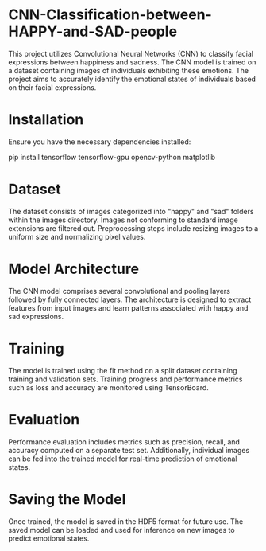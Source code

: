 # CNN-Classification-between-HAPPY-and-SAD-people
This project utilizes Convolutional Neural Networks (CNN) to classify facial expressions between happiness and sadness. The CNN model is trained on a dataset containing images of individuals exhibiting these emotions. The project aims to accurately identify the emotional states of individuals based on their facial expressions.

# Installation
Ensure you have the necessary dependencies installed:

pip install tensorflow tensorflow-gpu opencv-python matplotlib

# Dataset
The dataset consists of images categorized into "happy" and "sad" folders within the images directory. Images not conforming to standard image extensions are filtered out. Preprocessing steps include resizing images to a uniform size and normalizing pixel values.

# Model Architecture
The CNN model comprises several convolutional and pooling layers followed by fully connected layers. The architecture is designed to extract features from input images and learn patterns associated with happy and sad expressions.

# Training
The model is trained using the fit method on a split dataset containing training and validation sets. Training progress and performance metrics such as loss and accuracy are monitored using TensorBoard.

# Evaluation
Performance evaluation includes metrics such as precision, recall, and accuracy computed on a separate test set. Additionally, individual images can be fed into the trained model for real-time prediction of emotional states.

# Saving the Model
Once trained, the model is saved in the HDF5 format for future use. The saved model can be loaded and used for inference on new images to predict emotional states.


